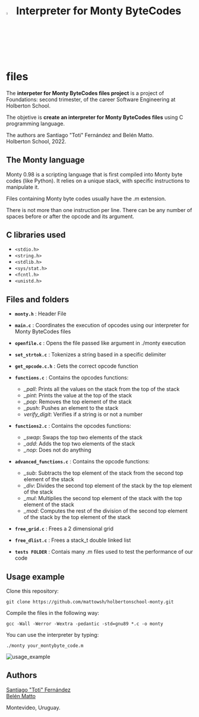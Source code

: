 # <a  href="https://www.python.org/"> <img src="https://upload.wikimedia.org/wikipedia/commons/thumb/1/1f/Python_logo_01.svg/800px-Python_logo_01.svg.png" alt="Python Language" width=4% heigth=4% ></img></a> Interpreter for Monty ByteCodes files
The **interpeter for Monty ByteCodes files project** is a project of Foundations: second trimester, of the career Software Engineering at Holberton School.

The objetive is **create an interpreter for Monty ByteCodes files** using C programming language.

The authors are Santiago "Toti" Fernández and Belén Matto.  
Holberton School, 2022.  

## The Monty language
Monty 0.98 is a scripting language that is first compiled into Monty byte codes (like Python). It relies on a unique stack, with specific instructions to manipulate it.

Files containing Monty byte codes usually have the .m extension.

There is not more than one instruction per line. There can be any number of spaces before or after the opcode and its argument.

## C libraries used
- `<stdio.h>`
- `<string.h>`
- `<stdlib.h>`
- `<sys/stat.h>`
- `<fcntl.h>`
- `<unistd.h>`

## Files and folders
- **`monty.h`** : Header File
- **`main.c`** : Coordinates the execution of opcodes using our interpreter for Monty ByteCodes files
- **`openfile.c`** : Opens the file passed like argument in ./monty execution
- **`set_strtok.c`** : Tokenizes a string based in a specific delimiter
- **`get_opcode.c.h`** : Gets the correct opcode function
- **`functions.c`** : Contains the opcodes functions: 
	- *_pall*: Prints all the values on the stack from the top of the stack
	- *_pint*: Prints the value at the top of the stack
	- *_pop*: Removes the top element of the stack
	- *_push*: Pushes an element to the stack
	- *verify_digit*: Verifies if a string is or not a number
- **`functions2.c`** : Contains the opcodes functions:
	- *_swap*: Swaps the top two elements of the stack
	- *_add*: Adds the top two elements of the stack
	- *_nop*: Does not do anything
- **`advanced_functions.c`** : Contains the opcode functions:
	- *_sub*: Subtracts the top element of the stack from the second top element of the stack
	- *_div*: Divides the second top element of the stack by the top element of the stack 
	- *_mul*: Multiplies the second top element of the stack with the top element of the stack
	- *_mod*: Computes the rest of the division of the second top element of the stack by the top element of the stack
- **`free_grid.c`** : Frees a 2 dimensional grid
- **`free_dlist.c`** : Frees a stack_t double linked list

- **`tests FOLDER`** : Contais many .m files used to test the performance of our code

## Usage example
Clone this repository:

    git clone https://github.com/mattowsh/holbertonschool-monty.git

Compile the files in the following way:

    gcc -Wall -Werror -Wextra -pedantic -std=gnu89 *.c -o monty

You can use the interpreter by typing:

	./monty your_montybyte_code.m


![usage_example](https://user-images.githubusercontent.com/103126719/185729230-225fa299-250f-4ea3-b60f-f99296f88f5c.png)


## Authors
[Santiago "Toti" Fernández](https://www.linkedin.com/in/santiago-fern%C3%A1ndez-801641230/)  
[Belén Matto](https://www.linkedin.com/in/mattobelen/) 

Montevideo, Uruguay.
